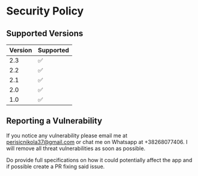 # Security Policy

## Supported Versions

| Version | Supported          |
| ------- | ------------------ |
| 2.3     | :white_check_mark: |
| 2.2     | :white_check_mark: |
| 2.1     | :white_check_mark: |
| 2.0     | :white_check_mark: |
| 1.0     | :white_check_mark: |

## Reporting a Vulnerability

If you notice any vulnerability please email me at perisicnikola37@gmail.com or chat me on Whatsapp at +38268077406. 
I will remove all threat vulnerabilities as soon as possible.

Do provide full specifications on how it could potentially affect the app and if possible create a PR fixing said issue.
